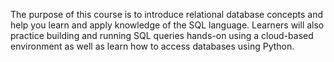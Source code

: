 
The purpose of this course is to introduce relational database concepts and help you learn and apply knowledge of the SQL language. Learners will also practice building and running SQL queries hands-on using a cloud-based environment as well as learn how to access databases using Python.
